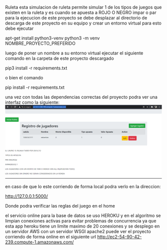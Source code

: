 Ruleta
esta simulacion de ruleta permite simular 1 de los tipos de juegos que existen en la ruleta y es cuando se apuesta a ROJO O NEGRO  impar o par
para la ejecucion de este proyecto se debe desplazar al directorio de descarga de este proyecto en su equipo y crear un entorno virtual para esto debe ejecutar

apt-get install python3-venv
python3 -m venv NOMBRE_PROYECTO_PREFERIDO

luego de poner un nombre a su entorno virtual ejecutar el siguiente comando en la carpeta de este proyecto descargado


pip3 install -r requirements.txt  

o bien el comando 

pip install -r requirements.txt 


una vez con todas las dependencias correctas del proyecto podra ver una interfaz como la siguiente:
 ![alt text](https://github.com/sebas1017/Ruleta/blob/main/Ruleta/home.PNG?raw=true)


en caso de que lo este corriendo de forma local podra verlo en la direccion:

http://127.0.0.1:5000/

 
 Donde podra verificar las reglas del juego en el home
 
 el servicio online para la base de datos se uso HEROKU y en el algoritmo se limpian conexiones activas para evitar problemas de concurrencia ya que esta app heroku tiene un limite maximo de 20 conexiones  y se desplego en un servidor AWS con un servidor WSGI apache2 puede ver el proyecto corriendo de forma online 
 en el siguiente url http://ec2-54-90-42-239.compute-1.amazonaws.com/
